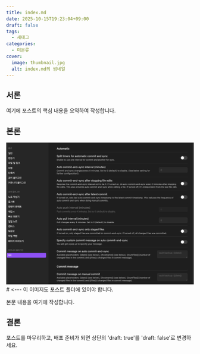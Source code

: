 ```yaml
---
title: index.md
date: 2025-10-15T19:23:04+09:00
draft: false
tags:
  - 새태그
categories:
  - 미분류
cover:
  image: thumbnail.jpg
  alt: index.md의 썸네일
---
```


## 서론

여기에 포스트의 핵심 내용을 요약하여 작성합니다.

## 본론

![이미지](image1.jpg) # <--- 이 이미지도 포스트 폴더에 있어야 합니다.

본문 내용을 여기에 작성합니다.

## 결론

포스트를 마무리하고, 배포 준비가 되면 상단의 'draft: true'를 'draft: false'로 변경하세요.